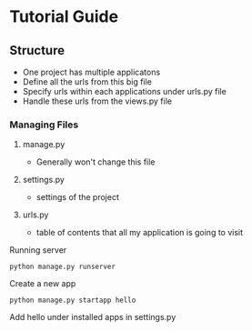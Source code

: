 # Tutorial Guide

## Structure
- One project has multiple applicatons
- Define all the urls from this big file 
- Specify urls within each applications under urls.py file 
- Handle these urls from the views.py file 

### Managing Files
1. manage.py
    - Generally won't change this file

2. settings.py
    - settings of the project 

3. urls.py 
    - table of contents that all my application is going to visit 

Running server
```
python manage.py runserver
```

Create a new app 
```
python manage.py startapp hello
```
Add hello under installed apps in settings.py

